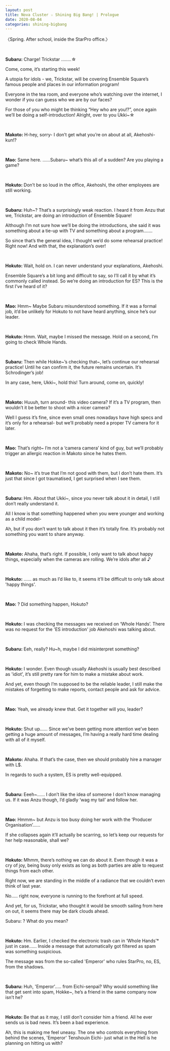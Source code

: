 ```yaml
---
layout: post
title: Nova Cluster ☆ Shining Big Bang! | Prologue
date: 2020-08-04
categories: shining-bigbang
---
```

〈Spring. After school, inside the StarPro office.〉
<p>&nbsp;</p>

**Subaru:** Charge! Trickstar ……..☆

Come, come, it’s starting this week!

A utopia for idols - we, Trickstar, will be covering Ensemble Square’s famous people and places in our information program!

Everyone in the tea room, and everyone who’s watching over the internet, I wonder if you can guess who we are by our faces?

For those of you who might be thinking “Hey who are you!?”, once again we’ll be doing a self-introduction! Alright, over to you Ukki~☆
<p>&nbsp;</p>

**Makoto:** H-hey, sorry- I don’t get what you’re on about at all, Akehoshi-kun!?
<p>&nbsp;</p>

**Mao:** Same here. …...Subaru~ what’s this all of a sudden? Are you playing a game?
<p>&nbsp;</p>

**Hokuto:** Don’t be so loud in the office, Akehoshi, the other employees are still working.
<p>&nbsp;</p>

**Subaru:** Huh~? That’s a surprisingly weak reaction. I heard it from Anzu that we, Trickstar, are doing an introduction of Ensemble Square!

Although I’m not sure how we’ll be doing the introductions, she said it was something about a tie-up with TV and something about a program…….

So since that’s the general idea, I thought we’d do some rehearsal practice! Right now! And with that, the explanation’s over!
<p>&nbsp;</p>

**Hokuto:** Wait, hold on. I can never understand your explanations, Akehoshi.

Ensemble Square’s a bit long and difficult to say, so I’ll call it by what it’s commonly called instead. So we’re doing an introduction for ES? This is the first I’ve heard of it?
<p>&nbsp;</p>

**Mao:** Hmm~ Maybe Subaru misunderstood something. If it was a formal job, it’d be unlikely for Hokuto to not have heard anything, since he’s our leader.
<p>&nbsp;</p>

**Hokuto:** Hmm. Wait, maybe I missed the message. Hold on a second, I’m going to check Whole Hands.
<p>&nbsp;</p>

**Subaru:** Then while  Hokke~’s checking that~, let’s continue our rehearsal practice! Until he can confirm it, the future remains uncertain. It’s Schrodinger’s job!

In any case, here, Ukki~, hold this! Turn around, come on, quickly!
<p>&nbsp;</p>

**Makoto:** Huuuh, turn around- this video camera? If it’s a TV program, then wouldn’t it be better to shoot with a nicer camera?

Well I guess it’s fine, since even small ones nowadays have high specs and it’s only for a rehearsal- but we’ll probably need a proper TV camera for it later.
<p>&nbsp;</p>

**Mao:** That’s right~ I’m not a ‘camera camera’ kind of guy, but we’ll probably trigger an allergic reaction in Makoto since he hates them.
<p>&nbsp;</p>

**Makoto:** No~ it’s true that I’m not good with them, but I don’t hate them. It’s just that since I got traumatised, I get surprised when I see them.
<p>&nbsp;</p>

**Subaru:** Hm. About that Ukki~, since you never talk about it in detail, I still don’t really understand it.

All I know is that something happened when you were younger and working as a child model-

Ah, but if you don’t want to talk about it then it’s totally fine. It’s probably not something you want to share anyway.
<p>&nbsp;</p>

**Makoto:** Ahaha, that’s right. If possible, I only want to talk about happy things, especially when the cameras are rolling. We’re idols after all ♪
<p>&nbsp;</p>

**Hokuto:** …… as much as I’d like to, it seems it’ll be difficult to only talk about 'happy things'.
<p>&nbsp;</p>

**Mao:** ? Did something happen, Hokuto?
<p>&nbsp;</p>

**Hokuto:** I was checking the messages we received on ‘Whole Hands’. There was no request for the 'ES introduction' job Akehoshi was talking about.
<p>&nbsp;</p>

**Subaru:** Eeh, really? Hu~h, maybe I did misinterpret something?
<p>&nbsp;</p>

**Hokuto:** I wonder. Even though usually Akehoshi is usually best described as 'idiot', it’s still pretty rare for him to make a mistake about work.

And yet, even though I’m supposed to be the reliable leader, I still make the mistakes of forgetting to make reports, contact people and ask for advice.
<p>&nbsp;</p>

**Mao:** Yeah, we already knew that. Get it together will you, leader?
<p>&nbsp;</p>

**Hokuto:** Shut up…… Since we’ve been getting more attention we’ve been getting a huge amount of messages, I’m having a really hard time dealing with all of it myself.
<p>&nbsp;</p>

**Makoto:** Ahaha. If that’s the case, then we should probably hire a manager with L$.

In regards to such a system, ES is pretty well-equipped.
<p>&nbsp;</p>

**Subaru:** Eeeh~...... I don’t like the idea of someone I don’t know managing us. If it was Anzu though, I’d gladly ‘wag my tail’ and follow her.
<p>&nbsp;</p>

**Mao:** Hmmm~ but Anzu is too busy doing her work with the ‘Producer Organisation’......

If she collapses again it’ll actually be scarring, so let’s keep our requests for her help reasonable, shall we?
<p>&nbsp;</p>

**Hokuto:** Mhmm, there’s nothing we can do about it. Even though it was a cry of joy, being busy only exists as long as both parties are able to request things from each other.

Right now, we are standing in the middle of a radiance that we couldn’t even think of last year.

No….. right now, everyone is running to the forefront at full speed.

And yet, for us, Trickstar, who thought it would be smooth sailing from here on out, it seems there may be dark clouds ahead.

Subaru: ? What do you mean?
<p>&nbsp;</p>

**Hokuto:** Hm. Earlier, I checked the electronic trash can  in ‘Whole Hands’* just in case…… Inside a message that automatically got filtered as spam was something suspicious.

The message was from the so-called 'Emperor' who rules StarPro, no, ES, from the shadows.
<p>&nbsp;</p>

**Subaru:** Huh, 'Emperor'..... from Eichi-senpai? Why would something like that get sent into spam, Hokke~, he’s a friend in the same company now isn’t he?
<p>&nbsp;</p>

**Hokuto:** Be that as it may, I still don’t consider him a friend. All he ever sends us is bad news. It’s been a bad experience.

Ah, this is making me feel uneasy. The one who controls everything from behind the scenes, 'Emperor' Tenshouin Eichi- just what in the Hell is he planning on hitting us with?

